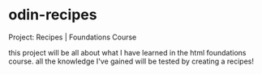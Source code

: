 # odin-recipes
Project: Recipes | Foundations Course

this project will be all about what I have learned in the html foundations course. all the knowledge I've gained will be tested by creating a recipes!